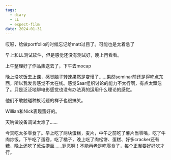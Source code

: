 ```yaml
---
tags:
  - diary
  - LL
  - expect-film
date: 2024-01-31
---
```

哎呀，给做portfolio的时候忘记给matt过目了。可能也是太着急了

早上和LL测试软件，但是感觉还没有测试好，晚上再看看。

上午整理好了作品集送去了，下午去mocap

晚上没吃饭去上课，感觉脑子转速果然是变慢了……果然seminar前还是得吃点东西，所以我发言感觉不太在线。感觉Saar组织讨论的能力不太行啊，有点太飘忽了。只是泛泛地聊电影感觉也没有办法真的运用什么理论的感觉。

他们不敢触碰种族话题的样子也很搞笑。

Willian和Nick表现蛮好的。

天呐做设备调试太难了……

今天吃太多零食了。早上吃了两块蛋糕，麦片，中午之前吃了薯片当零嘴，吃了牛肉炒饭，下午吃了蛋卷，吃了橘子，晚上吃了肉松饼、蛋糕、好多cracker还有糖，晚上还吃了葱油捞面……罪恶啊！不能再老是吃零食了，每个正餐要好好吃才行。